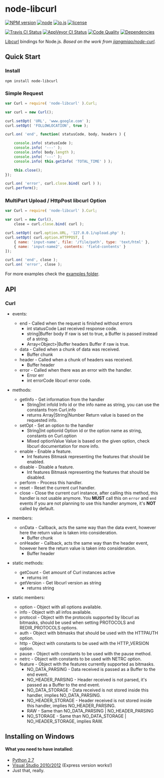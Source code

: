 # node-libcurl

[![NPM version][npm-image]][npm-url]
[![node][node-image]][node-url]
[![io.js][iojs-image]][iojs-url]
[![license][license-image]][license-url]

[![Travis CI Status][travis-image]][travis-url]
[![AppVeyor CI Status][appveyor-image]][appveyor-url]
[![Code Quality][codeclimate-image]][codeclimate-url]
[![Dependencies][deps-image]][deps-url]

[npm-image]:https://img.shields.io/npm/v/node-libcurl.svg?style=flat-square
[npm-url]:https://www.npmjs.org/package/node-libcurl
[travis-image]:https://img.shields.io/travis/JCMais/node-libcurl/master.svg?style=flat-square
[travis-url]:https://travis-ci.org/JCMais/node-libcurl
[appveyor-image]:https://ci.appveyor.com/api/projects/status/u7ox641jyb6hxrkt/branch/master?svg=true
[appveyor-url]:https://ci.appveyor.com/project/JCMais/node-libcurl
[codeclimate-image]:https://img.shields.io/codeclimate/github/JCMais/node-libcurl.svg?style=flat-square
[codeclimate-url]:https://codeclimate.com/github/JCMais/node-libcurl
[node-image]:https://img.shields.io/badge/node.js-%3E=_0.10-green.svg?style=flat-square
[node-url]:https://nodejs.org/download/
[iojs-image]:https://img.shields.io/badge/io.js-%3E=_1.0-brightgreen.svg?style=flat-square
[iojs-url]:https://iojs.org/en/index.html
[license-image]:https://img.shields.io/github/license/JCMais/node-libcurl.svg?style=flat-square
[license-url]:https://raw.githubusercontent.com/JCMais/node-libcurl/develop/LICENSE-MIT
[deps-image]:https://img.shields.io/david/JCMais/node-libcurl.svg?style=flat-square
[deps-url]:https://david-dm.org/jcmais/node-libcurl

[Libcurl](https://github.com/bagder/curl) bindings for Node.js.
_Based on the work from [jiangmiao/node-curl](https://github.com/jiangmiao/node-curl)._

## Quick Start

### Install
```npm install node-libcurl```

### Simple Request
```javascript
var Curl = require( 'node-libcurl' ).Curl;

var curl = new Curl();

curl.setOpt( 'URL', 'www.google.com' );
curl.setOpt( 'FOLLOWLOCATION', true );

curl.on( 'end', function( statusCode, body, headers ) {

    console.info( statusCode );
    console.info( '---' );
    console.info( body.length );
    console.info( '---' );
    console.info( this.getInfo( 'TOTAL_TIME' ) );

    this.close();
});

curl.on( 'error', curl.close.bind( curl ) );
curl.perform();
```

### MultiPart Upload / HttpPost libcurl Option

```javascript
var Curl = require( 'node-libcurl' ).Curl;

var curl = new Curl(),
    close = curl.close.bind( curl );

curl.setOpt( curl.option.URL, '127.0.0.1/upload.php' );
curl.setOpt( curl.option.HTTPPOST, [
    { name: 'input-name', file: '/file/path', type: 'text/html' },
    { name: 'input-name2', contents: 'field-contents' }
]);

curl.on( 'end', close );
curl.on( 'error', close );
```

For more examples check the [examples folder](examples).

## API

### Curl

* events:
  * end - Called when the request is finished without errors
    * int statusCode Last received response code.
    * string|Buffer body If raw is set to true, a Buffer is passed instead of a string.
    * Array\<Object>|Buffer headers Buffer if raw is true.
  * data - Called when a chunk of data was received.
    * Buffer chunk
  * header - Called when a chunk of headers was received.
    * Buffer header
  * error - Called when there was an error with the handler.
    * Error err
    * int errorCode libcurl error code.

* methods:
  * getInfo - Get information from the handler
    * String|Int infoId            Info id or the info name as string, you can use the constants from Curl.info
    * returns Array|String|Number  Return value is based on the requested info.
  * setOpt - Set an option to the handler
    * String|Int optionId          Option id or the option name as string, constants on Curl.option
    * Mixed optionValue            Value is based on the given option, check libcurl documentation for more info.
  * enable - Enable a feature.
    * Int features                 Bitmask representing the features that should be enabled.
  * disable - Disable a feature.
    * Int features                 Bitmask representing the features that should be disabled.
  * perform - Process this handler.
  * reset - Reset the current curl handler.
  * close - Close the current curl instance, after calling this method, this handler is not usable anymore. You **MUST** call this on `error` and `end` events if you are not planning to use this handler anymore, it's **NOT** called by default.

* members:
  * onData - Callback, acts the same way than the data event, however here the return value is taken into consideration.
    * Buffer chunk
  * onHeader - Callback, acts the same way than the header event, however here the return value is taken into consideration.
    * Buffer header

* static methods:
  * getCount - Get amount of Curl instances active
    * returns int
  * getVersion - Get libcurl version as string
    * returns string

* static members:
  * option - Object with all options available.
  * info - Object with all infos available.
  * protocol - Object with the protocols supported by libcurl as bitmasks, should be used when setting PROTOCOLS and REDIR_PROTOCOLS options.
  * auth - Object with bitmasks that should be used with the HTTPAUTH option.
  * http - Object with constants to be used with the HTTP_VERSION option.
  * pause - Object with constants to be used with the pause method.
  * netrc - Object with constants to be used with NETRC option.
  * feature - Object with the features currently supported as bitmasks.
    * NO_DATA_PARSING - Data received is passed as a Buffer to the end event.
    * NO_HEADER_PARSING - Header received is not parsed, it's passed as a Buffer to the end event.
    * NO_DATA_STORAGE - Data received is not stored inside this handler, implies NO_DATA_PARSING.
    * NO_HEADER_STORAGE - Header received is not stored inside this handler, implies NO_HEADER_PARSING.
    * RAW - Same than NO_DATA_PARSING | NO_HEADER_PARSING
    * NO_STORAGE - Same than NO_DATA_STORAGE | NO_HEADER_STORAGE, implies RAW.


## Installing on Windows

#### What you need to have installed:

* [Python 2.7](https://www.python.org/download/releases/2.7)
* [Visual Studio 2010/2012](http://www.visualstudio.com/downloads/download-visual-studio-vs) (Express version works!)
* Just that, really.
